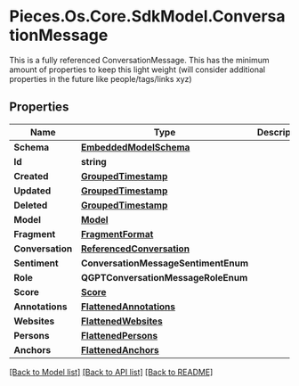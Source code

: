# Pieces.Os.Core.SdkModel.ConversationMessage
This is a fully referenced ConversationMessage.  This has the minimum amount of properties to keep this light weight  (will consider additional properties in the future like people/tags/links xyz)

## Properties

Name | Type | Description | Notes
------------ | ------------- | ------------- | -------------
**Schema** | [**EmbeddedModelSchema**](EmbeddedModelSchema.md) |  | [optional] 
**Id** | **string** |  | 
**Created** | [**GroupedTimestamp**](GroupedTimestamp.md) |  | 
**Updated** | [**GroupedTimestamp**](GroupedTimestamp.md) |  | 
**Deleted** | [**GroupedTimestamp**](GroupedTimestamp.md) |  | [optional] 
**Model** | [**Model**](Model.md) |  | [optional] 
**Fragment** | [**FragmentFormat**](FragmentFormat.md) |  | [optional] 
**Conversation** | [**ReferencedConversation**](ReferencedConversation.md) |  | 
**Sentiment** | **ConversationMessageSentimentEnum** |  | [optional] 
**Role** | **QGPTConversationMessageRoleEnum** |  | 
**Score** | [**Score**](Score.md) |  | [optional] 
**Annotations** | [**FlattenedAnnotations**](FlattenedAnnotations.md) |  | [optional] 
**Websites** | [**FlattenedWebsites**](FlattenedWebsites.md) |  | [optional] 
**Persons** | [**FlattenedPersons**](FlattenedPersons.md) |  | [optional] 
**Anchors** | [**FlattenedAnchors**](FlattenedAnchors.md) |  | [optional] 

[[Back to Model list]](../README.md#documentation-for-models) [[Back to API list]](../README.md#documentation-for-api-endpoints) [[Back to README]](../README.md)

